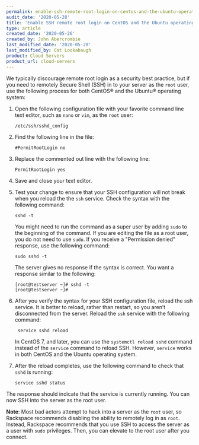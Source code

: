 ```yaml
---
permalink: enable-ssh-remote-root-login-on-centos-and-the-ubuntu-operating-system/
audit_date: '2020-05-28'
title: 'Enable SSH remote root login on CentOS and the Ubuntu operating system'
type: article
created_date: '2020-05-26'
created_by: John Abercrombie
last_modified_date: '2020-05-28'
last_modified_by: Cat Lookabaugh
product: Cloud Servers
product_url: cloud-servers
---
```


We typically discourage remote root login as a security best practice, but if you need to remotely
Secure Shell (SSH) in to your server as the `root` user, use the following process for both CentOS&reg;
and the Ubuntu&reg; operating system:

1. Open the following configuration file with your favorite command line text editor, such as `nano`
   or `vim`, as the `root` user:

       /etc/ssh/sshd_config

2. Find the following line in the file:

       #PermitRootLogin no

3. Replace the commented out line with the following line:

       PermitRootLogin yes

4. Save and close your text editor. 

5. Test your change to ensure that your SSH configuration will not break when you reload the the `ssh`
   service. Check the syntax with the following command:

       sshd -t

   You might need to run the command as a super user by adding `sudo` to the beginning of the command.
   If you are editing the file as a root user, you do not need to use `sudo`. If you receive a 
   "Permission denied" response, use the following command:

       sudo sshd -t

   The server gives no response if the syntax is correct. You want a response similar to the following:

       [root@testserver ~]# sshd -t
       [root@testserver ~]#


6. After you verify the syntax for your SSH configuration file, reload the ssh service. It is better to
   reload, rather than restart, so you aren’t disconnected from the server. Reload the `ssh` service with
   the following command:

        service sshd reload
        
   In CentOS 7, and later, you can use the `systemctl reload sshd` command instead of the `service`
   command to reload SSH. However, `service` works in both CentOS and the Ubuntu operating system.

7. After the reload completes, use the following command to check that `sshd` is running:

       service sshd status

The response should indicate that the service is currently running. You can now SSH into the server as
the root user.

**Note**:  Most bad actors attempt to hack into a server as the `root` user, so Rackspace recommends
disabling the ability to remotely log in as `root`. Instead, Rackspace recommends that you use SSH to
access the server as a user with `sudo` privileges. Then, you can elevate to the root user after you
connect.
